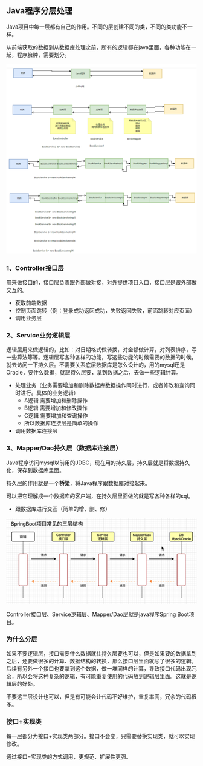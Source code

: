## Java程序分层处理

Java项目中每一层都有自己的作用。不同的层创建不同的类，不同的类功能不一样。

从前端获取的数据到从数据库处理之前，所有的逻辑都在java里面，各种功能在一起，程序臃肿，需要划分。

![java分层](assets/java分层.png)

### 1、Controller接口层

用来做接口的，接口层负责跟外部做对接，对外提供项目入口，接口层是跟外部做交互的。

- 获取前端数据
- 控制页面跳转（例：登录成功返回成功，失败返回失败，前面跳转对应页面）
- 调用业务层

### 2、Service业务逻辑层

逻辑层用来做逻辑的，比如：对日期格式做转换，对金额做计算，对列表排序，写一些算法等等。逻辑层写各种各样的功能，写这些功能的时候需要的数据的时候，就去访问一下持久层。不需要关系底层数据库是怎么设计的，用的mysql还是Oracle，要什么数据，就跟持久层要，拿到数据之后，去做一些逻辑计算。

- 处理业务（业务需要增加和删除数据库数据操作同时进行，或者修改和查询同时进行。具体的业务逻辑）
  - A逻辑 需要增加和删除操作
  - B逻辑 需要增加和修改操作
  - C逻辑 需要增加和查询操作
  - 所以数据库连接层是简单的操作
- 调用数据库连接层

### 3、Mapper/Dao持久层（数据库连接层）

Java程序访问mysql以前用的JDBC，现在用的持久层，持久层就是将数据持久化，保存到数据库里面。

持久层的作用就是一个**桥梁**，将Java程序跟数据库对接起来。

可以把它理解成一个数据库的客户端，在持久层里面做的就是写各种各样的sql。

- 跟数据库进行交互（简单的增、删、修）

![image-20240518161231923](assets/image-20240518161231923.png)

Controller接口层、Service逻辑层、Mapper/Dao层就是java程序Spring Boot项目。

### 为什么分层

如果不要逻辑层，接口需要什么数据就往持久层要也可以，但是如果要的数据拿到之后，还要做很多的计算、数据结构的转换，那么接口层里面就写了很多的逻辑。后续有另外一个接口也要拿到这个数据，做一堆同样的计算，导致接口代码出现冗余，所以会将这种复杂的逻辑，有可能重复使用的代码放到逻辑层里面。这就是逻辑层的好处。

不要这三层设计也可以，但是有可能会让代码不好维护，重复率高，冗余的代码很多。

### 接口+实现类

每一层都分为接口+实现类两部分。接口不会变，只需要替换实现类，就可以实现修改。

通过接口=实现类的方式调用，更规范、扩展性更强。